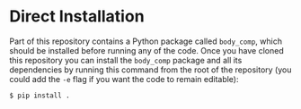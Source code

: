 # Direct Installation

Part of this repository contains a Python package called `body_comp`, which should be installed before running any
of the code.
Once you have cloned this repository you can install the `body_comp` package and all its dependencies by running
this command from the root of the repository (you could add the `-e` flag if you want the code to remain editable):

```bash
$ pip install .
```
